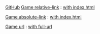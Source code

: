 [GitHub](http://github.com)
[Game relative-link](game) : [with index.html](game/index.html)

[Game absolute-link](/markdown-portfolio/game) : [with index.html](/markdown-portfolio/game/index.html)

[Game url](http://jimu.github.io/markdown-portfolio/game) : [with full-url](http://jimu.github.io/markdown-portfolio/game/index.html)
